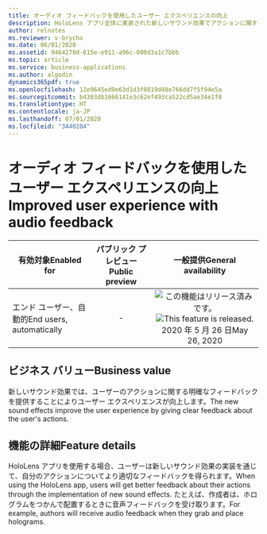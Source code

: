 ```yaml
---
title: オーディオ フィードバックを使用したユーザー エクスペリエンスの向上
description: HoloLens アプリ全体に実装された新しいサウンド効果でアクションに関する即時フィードバックを取得します。
author: relnotes
ms.reviewer: v-brycho
ms.date: 06/01/2020
ms.assetid: 9464278d-615e-e911-a96c-000d3a1c7bbb
ms.topic: article
ms.service: business-applications
ms.author: algodin
dynamics365pdf: true
ms.openlocfilehash: 12e9645ed9e63d1d3f0819d48e766dd7f5f94e5a
ms.sourcegitcommit: b4383db1666141e3c62ef493ca522cd5ae34e1f0
ms.translationtype: HT
ms.contentlocale: ja-JP
ms.lasthandoff: 07/01/2020
ms.locfileid: "3440284"
---
```

# <a name="improved-user-experience-with-audio-feedback"></a><span data-ttu-id="3a95b-103">オーディオ フィードバックを使用したユーザー エクスペリエンスの向上</span><span class="sxs-lookup"><span data-stu-id="3a95b-103">Improved user experience with audio feedback</span></span>


| <span data-ttu-id="3a95b-104">有効対象</span><span class="sxs-lookup"><span data-stu-id="3a95b-104">Enabled for</span></span>    |  <span data-ttu-id="3a95b-105">パブリック プレビュー</span><span class="sxs-lookup"><span data-stu-id="3a95b-105">Public preview</span></span> | <span data-ttu-id="3a95b-106">一般提供</span><span class="sxs-lookup"><span data-stu-id="3a95b-106">General availability</span></span> | 
| ---------- | :----------: |:----------: |
|<span data-ttu-id="3a95b-107">エンド ユーザー、自動的</span><span class="sxs-lookup"><span data-stu-id="3a95b-107">End users, automatically</span></span>|-| <span data-ttu-id="3a95b-108">![この機能はリリース済みです。](/dynamics365-release-plan/media/green-checkmark.png "この機能はリリース済みです。")</span><span class="sxs-lookup"><span data-stu-id="3a95b-108">![This feature is released.](/dynamics365-release-plan/media/green-checkmark.png "This feature is released.")</span></span> <span data-ttu-id="3a95b-109">2020 年 5 月 26 日</span><span class="sxs-lookup"><span data-stu-id="3a95b-109">May 26, 2020</span></span>|


## <a name="business-value"></a><span data-ttu-id="3a95b-110">ビジネス バリュー</span><span class="sxs-lookup"><span data-stu-id="3a95b-110">Business value</span></span>
<!-- bv start -->
<span data-ttu-id="3a95b-111">新しいサウンド効果では、ユーザーのアクションに関する明確なフィードバックを提供することによりユーザー エクスペリエンスが向上します。</span><span class="sxs-lookup"><span data-stu-id="3a95b-111">The new sound effects improve the user experience by giving clear feedback about the user's actions.</span></span>
<!-- bv end -->



## <a name="feature-details"></a><span data-ttu-id="3a95b-112">機能の詳細</span><span class="sxs-lookup"><span data-stu-id="3a95b-112">Feature details</span></span>
<!--feature detail start -->
<span data-ttu-id="3a95b-113">HoloLens アプリを使用する場合、ユーザーは新しいサウンド効果の実装を通じて、自分のアクションについてより適切なフィードバックを得られます。</span><span class="sxs-lookup"><span data-stu-id="3a95b-113">When using the HoloLens app, users will get better feedback about their actions through the implementation of new sound effects.</span></span> <span data-ttu-id="3a95b-114">たとえば、作成者は、ホログラムをつかんで配置するときに音声フィードバックを受け取ります。</span><span class="sxs-lookup"><span data-stu-id="3a95b-114">For example, authors will receive audio feedback when they grab and place holograms.</span></span>
<!--feature detail end -->









